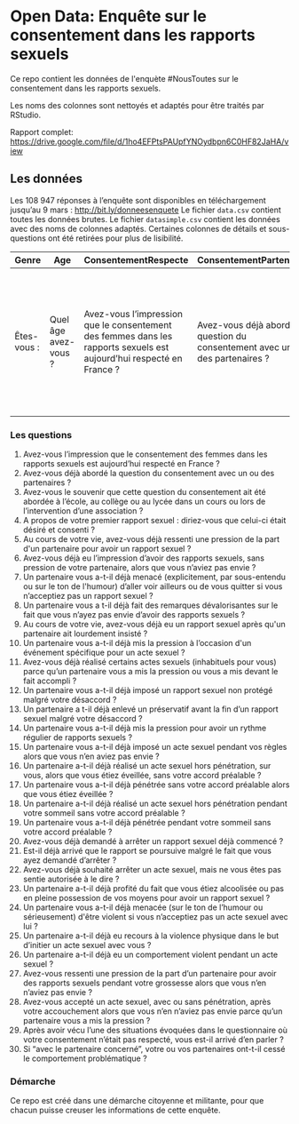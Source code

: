# Open Data: Enquête sur le consentement dans les rapports sexuels

Ce repo contient les données de l'enquète #NousToutes sur le consentement dans les rapports sexuels.

Les noms des colonnes sont nettoyés et adaptés pour être traités par RStudio.


Rapport complet: https://drive.google.com/file/d/1ho4EFPtsPAUpfYNOydbpn6C0HF82JaHA/view


## Les données 
Les 108 947 réponses à l’enquête sont disponibles en téléchargement jusqu’au 9 mars : http://bit.ly/donneesenquete
Le fichier `data.csv` contient toutes les données brutes. Le fichier `datasimple.csv` contient les données avec des noms de colonnes adaptés. Certaines colonnes de détails et sous-questions ont été retirées pour plus de lisibilité. 


| Genre       | Age                  | ConsentementRespecte                                                                                                 | ConsentementPartenaire                                                         | ConsentementEcole                                                                                                                                                      | ConsentementPremierRapport                                                                     | AgeRapport                               | PressionSexe                                                                                                          | PressionPartenaire | PressionFrequence                               | SexePasEnvie                                                                                                                       | SexeMenacePartenaire                                                                                                                                                                   | SexeDevalorisation                                                                                                                    | SexeDevalorisationPartenaire | SexeDevalorisationFrequence                     | SexeInsiste                                                                                                | SexeInsisteFrequence                            | SexeInsisteEvenement                                                                                        | SexeFaitAccompli                                                                                                                                            | SexeFaitAccompliPartenaire | SexeFaitAccompliFrequence                       | SexeFaitAccompliExemple                                                                                             | RapportNonProtege                                                                            | RapportNonProtegeEnleveCapotte                                                                            | SexePressionRythme                                                                                 | SexePressionRythmePartenaire | SexePressionRythmeFrequence                     | SexeRegle                                                                                                     | SexeReglePartenaire | SexeRegleFrequence                              | SexeHorsPenetrationEveille                                                                                                                | SexeHorsPenetrationEveillePartenaire | SexeHorsPenetrationEveilleFrequence             | SexePenetrationEveille                                                                              | SexePenetrationEveillePartenaire | SexePenetrationEveilleFrequence                 | SexeHorsPenetrationSommeil                                                                                            | SexeHorsPenetrationSommeilPartenaire | SexeHorsPenetrationSommeilFrequence             | SexePenetrationSommeil                                                                      | SexePenetrationSommeilPartenaire | SexePenetrationSommeilFrequence                 | SexeDemandeArret                                                   | SexeDemandeArretPartenaire | SexeDemandeArretContinu                                                                         | SexeArretNondemande                                                                                | SexeArretNondemandeFrequence                    | SexeNonpossession                                                                                                                            | SexeNonpossessionFrequence                      | SexeMenace                                                                                                                                       | SexeMenacePartenaire | SexeMenaceFrequence                             | SexeViolenceInitie                                                                                           | SexeViolenceInitiePartenaire | SexeViolenceInitieFrequence                     | ViolencePendantSexe                                                           | ViolencePendantSexePartenaire | ViolencePendantSexeFrequence                    | SexePendantGrossessePression                                                                                                                               | SexeApresAccouchement                                                                                                                                                      | ConsentementParlé                                                                                                                                                    | ComportementPartenaireChangement                                        |
|-------------|----------------------|----------------------------------------------------------------------------------------------------------------------|--------------------------------------------------------------------------------|------------------------------------------------------------------------------------------------------------------------------------------------------------------------|------------------------------------------------------------------------------------------------|------------------------------------------|-----------------------------------------------------------------------------------------------------------------------|--------------------|-------------------------------------------------|------------------------------------------------------------------------------------------------------------------------------------|----------------------------------------------------------------------------------------------------------------------------------------------------------------------------------------|---------------------------------------------------------------------------------------------------------------------------------------|------------------------------|-------------------------------------------------|------------------------------------------------------------------------------------------------------------|-------------------------------------------------|-------------------------------------------------------------------------------------------------------------|-------------------------------------------------------------------------------------------------------------------------------------------------------------|----------------------------|-------------------------------------------------|---------------------------------------------------------------------------------------------------------------------|----------------------------------------------------------------------------------------------|-----------------------------------------------------------------------------------------------------------|----------------------------------------------------------------------------------------------------|------------------------------|-------------------------------------------------|---------------------------------------------------------------------------------------------------------------|---------------------|-------------------------------------------------|-------------------------------------------------------------------------------------------------------------------------------------------|--------------------------------------|-------------------------------------------------|-----------------------------------------------------------------------------------------------------|----------------------------------|-------------------------------------------------|-----------------------------------------------------------------------------------------------------------------------|--------------------------------------|-------------------------------------------------|---------------------------------------------------------------------------------------------|----------------------------------|-------------------------------------------------|--------------------------------------------------------------------|----------------------------|-------------------------------------------------------------------------------------------------|----------------------------------------------------------------------------------------------------|-------------------------------------------------|----------------------------------------------------------------------------------------------------------------------------------------------|-------------------------------------------------|--------------------------------------------------------------------------------------------------------------------------------------------------|----------------------|-------------------------------------------------|--------------------------------------------------------------------------------------------------------------|------------------------------|-------------------------------------------------|-------------------------------------------------------------------------------|-------------------------------|-------------------------------------------------|------------------------------------------------------------------------------------------------------------------------------------------------------------|----------------------------------------------------------------------------------------------------------------------------------------------------------------------------|----------------------------------------------------------------------------------------------------------------------------------------------------------------------|-------------------------------------------------------------------------|
| Êtes-vous : | Quel âge avez-vous ? | Avez-vous l’impression que le consentement des femmes dans les rapports sexuels est aujourd’hui respecté en France ? | Avez-vous déjà abordé la question du consentement avec un ou des partenaires ? | Avez-vous le souvenir que cette question du consentement ait été abordée à l’école, au collège ou au lycée dans un cours ou lors de l’intervention d’une association ? | A propos de votre premier rapport sexuel : diriez-vous que celui-ci était désiré et consenti ? | Quel âge aviez-vous lors de ce rapport ? | Au cours de votre vie, avez-vous déjà ressenti une pression de la part d'un partenaire pour avoir un rapport sexuel ? | Est-ce arrivé :    | Diriez-vous que, dans votre vie, c’est arrivé : | Avez-vous déjà eu l’impression d’avoir des rapports sexuels, sans pression de votre partenaire, alors que vous n’aviez pas envie ? | Un partenaire vous a-t-il déjà menacé (explicitement, par sous-entendu ou sur le ton de l'humour) d’aller voir ailleurs ou de vous quitter si vous n’acceptiez pas un rapport sexuel ? | Un partenaire vous a t-il déjà fait des remarques dévalorisantes sur le fait que vous n’ayez pas envie d’avoir des rapports sexuels ? | Est-ce arrivé :              | Diriez-vous que, dans votre vie, c’est arrivé : | Au cours de votre vie, avez-vous déjà eu un rapport sexuel après qu'un partenaire ait lourdement insisté ? | Diriez-vous que, dans votre vie, c’est arrivé : | Un partenaire vous a-t-il déjà mis la pression à l’occasion d'un événement spécifique pour un acte sexuel ? | Avez-vous déjà réalisé certains actes sexuels (inhabituels pour vous) parce qu’un partenaire vous a mis la pression ou vous a mis devant le fait accompli ? | Est-ce arrivé :            | Diriez-vous que, dans votre vie, c’est arrivé : | Pouvez-vous donner un exemple d'acte (inhabituel pour vous) réalisé parce qu’un partenaire vous a mis la pression ? | Un partenaire vous a-t-il déjà imposé un rapport sexuel non protégé malgré votre désaccord ? | Un partenaire a t-il déjà enlevé un préservatif avant la fin d’un rapport sexuel malgré votre désaccord ? | Un partenaire vous a-t-il déjà mis la pression pour avoir un rythme régulier de rapports sexuels ? | Est-ce arrivé :              | Diriez-vous que, dans votre vie, c’est arrivé : | Un partenaire vous a-t-il déjà imposé un acte sexuel pendant vos règles alors que vous n’en aviez pas envie ? | Est-ce arrivé :     | Diriez-vous que, dans votre vie, c’est arrivé : | Un partenaire a-t-il déjà réalisé un acte sexuel hors pénétration, sur vous, alors que vous étiez éveillée, sans votre accord préalable ? | Est-ce arrivé :                      | Diriez-vous que, dans votre vie, c’est arrivé : | Un partenaire vous a-t-il déjà pénétrée sans votre accord préalable alors que vous étiez éveillée ? | Est-ce arrivé :                  | Diriez-vous que, dans votre vie, c’est arrivé : | Un partenaire a-t-il déjà réalisé un acte sexuel hors pénétration pendant votre sommeil sans votre accord préalable ? | Est-ce arrivé :                      | Diriez-vous que, dans votre vie, c’est arrivé : | Un partenaire vous a-t-il déjà pénétrée pendant votre sommeil sans votre accord préalable ? | Est-ce arrivé :                  | Diriez-vous que, dans votre vie, c’est arrivé : | Avez-vous déjà demandé à arrêter un rapport sexuel déjà commencé ? | Est-ce arrivé :            | Est-il déjà arrivé que le rapport se poursuive malgré le fait que vous ayez demandé d’arrêter ? | Avez-vous déjà souhaité arrêter un acte sexuel, mais ne vous êtes pas sentie autorisée à le dire ? | Diriez-vous que, dans votre vie, c’est arrivé : | Un partenaire a-t-il déjà profité du fait que vous étiez alcoolisée ou pas en pleine possession de vos moyens pour avoir un rapport sexuel ? | Diriez-vous que, dans votre vie, c’est arrivé : | Un partenaire vous a-t-il déjà menacée (sur le ton de l’humour ou sérieusement) d'être violent si vous n’acceptiez pas un acte sexuel avec lui ? | Est-ce arrivé :      | Diriez-vous que, dans votre vie, c’est arrivé : | Un partenaire a-t-il déjà eu recours à la violence physique dans le but d’initier un acte sexuel avec vous ? | Est-ce arrivé :              | Diriez-vous que, dans votre vie, c’est arrivé : | Un partenaire a-t-il déjà eu un comportement violent pendant un acte sexuel ? | Est-ce arrivé :               | Diriez-vous que, dans votre vie, c’est arrivé : | Avez vous ressenti une pression de la part d’un partenaire pour avoir des rapports sexuels pendant votre grossesse alors que vous n’en n’aviez pas envie ? | Avez-vous accepté un acte sexuel, avec ou sans pénétration, après votre accouchement alors que vous n’en n’aviez pas envie parce qu’un partenaire vous a mis la pression ? | Dernière question. Après avoir vécu l’une des situations évoquées dans le questionnaire où votre consentement n’était pas respecté, vous est-il arrivé d’en parler ? | Votre ou vos partenaires ont-t-il cessé le comportement problématique ? |


### Les questions 

1. Avez-vous l’impression que le consentement des femmes dans les rapports sexuels est aujourd’hui
respecté en France ?
2. Avez-vous déjà abordé la question du consentement avec un ou des partenaires ?
3. Avez-vous le souvenir que cette question du consentement ait été abordée à l’école, au collège ou
au lycée dans un cours ou lors de l’intervention d’une association ?
4. A propos de votre premier rapport sexuel : diriez-vous que celui-ci était désiré et consenti ?
5. Au cours de votre vie, avez-vous déjà ressenti une pression de la part d'un partenaire pour avoir un
rapport sexuel ?
6. Avez-vous déjà eu l’impression d’avoir des rapports sexuels, sans pression de votre partenaire, alors
que vous n’aviez pas envie ?
7. Un partenaire vous a-t-il déjà menacé (explicitement, par sous-entendu ou sur le ton de l'humour)
d’aller voir ailleurs ou de vous quitter si vous n’acceptiez pas un rapport sexuel ?
8. Un partenaire vous a t-il déjà fait des remarques dévalorisantes sur le fait que vous n’ayez pas envie
d’avoir des rapports sexuels ?
9. Au cours de votre vie, avez-vous déjà eu un rapport sexuel après qu'un partenaire ait lourdement
insisté ?
10. Un partenaire vous a-t-il déjà mis la pression à l’occasion d'un événement spécifique pour un acte
sexuel ?
11. Avez-vous déjà réalisé certains actes sexuels (inhabituels pour vous) parce qu’un partenaire vous a
mis la pression ou vous a mis devant le fait accompli ?
12. Un partenaire vous a-t-il déjà imposé un rapport sexuel non protégé malgré votre désaccord ?
13. Un partenaire a t-il déjà enlevé un préservatif avant la fin d’un rapport sexuel malgré votre
désaccord ?
14. Un partenaire vous a-t-il déjà mis la pression pour avoir un rythme régulier de rapports sexuels ?
15. Un partenaire vous a-t-il déjà imposé un acte sexuel pendant vos règles alors que vous n’en aviez
pas envie ?
16. Un partenaire a-t-il déjà réalisé un acte sexuel hors pénétration, sur vous, alors que vous étiez
éveillée, sans votre accord préalable ?
17. Un partenaire vous a-t-il déjà pénétrée sans votre accord préalable alors que vous étiez éveillée ?
18. Un partenaire a-t-il déjà réalisé un acte sexuel hors pénétration pendant votre sommeil sans votre
accord préalable ?
19. Un partenaire vous a-t-il déjà pénétrée pendant votre sommeil sans votre accord préalable ?
20. Avez-vous déjà demandé à arrêter un rapport sexuel déjà commencé ?
21. Est-il déjà arrivé que le rapport se poursuive malgré le fait que vous ayez demandé d’arrêter ?
22. Avez-vous déjà souhaité arrêter un acte sexuel, mais ne vous êtes pas sentie autorisée à le dire ?
23. Un partenaire a-t-il déjà profité du fait que vous étiez alcoolisée ou pas en pleine possession de vos
moyens pour avoir un rapport sexuel ?
24. Un partenaire vous a-t-il déjà menacée (sur le ton de l’humour ou sérieusement) d'être violent si
vous n’acceptiez pas un acte sexuel avec lui ?
25. Un partenaire a-t-il déjà eu recours à la violence physique dans le but d’initier un acte sexuel avec
vous ?
26. Un partenaire a-t-il déjà eu un comportement violent pendant un acte sexuel ?
27. Avez-vous ressenti une pression de la part d’un partenaire pour avoir des rapports sexuels pendant
votre grossesse alors que vous n’en n’aviez pas envie ?
28. Avez-vous accepté un acte sexuel, avec ou sans pénétration, après votre accouchement alors que
vous n’en n’aviez pas envie parce qu’un partenaire vous a mis la pression ?
29. Après avoir vécu l’une des situations évoquées dans le questionnaire où votre consentement n’était
pas respecté, vous est-il arrivé d’en parler ?
30. Si “avec le partenaire concerné”, votre ou vos partenaires ont-t-il cessé le comportement
problématique ?



### Démarche

Ce repo est créé dans une démarche citoyenne et militante, pour que chacun puisse creuser les informations de cette enquête.

